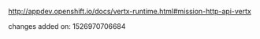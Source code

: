 http://appdev.openshift.io/docs/vertx-runtime.html#mission-http-api-vertx

 
 changes added on: 1526970706684